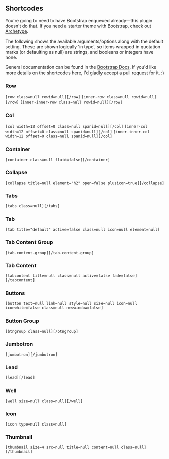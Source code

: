 ## Shortcodes

You're going to need to have Bootstrap enqueued already—this plugin doesn't do that. If you need a starter theme with Bootstrap, check out [Archetype](https://github.com/logoscreative/archetype).

The following shows the available arguments/options along with the default setting. These are shown logically 'in type', so items wrapped in quotation marks (or defaulting as null) are strings, and booleans or integers have none.

General documentation can be found in the [Bootstrap Docs](http://getbootstrap.com/). If you'd like more details on the shortcodes here, I'd gladly accept a pull request for it. :)

### Row ###

```[row class=null rowid=null][/row]```
```[inner-row class=null rowid=null][/row]```
```[inner-inner-row class=null rowid=null][/row]```

### Col ###

```[col width=12 offset=0 class=null spanid=null][/col]```
```[inner-col width=12 offset=0 class=null spanid=null][/col]```
```[inner-inner-col width=12 offset=0 class=null spanid=null][/col]```

### Container ###
```[container class=null fluid=false][/container]```

### Collapse ###

```[collapse title=null element="h2" open=false plusicon=true][/collapse]```

### Tabs ###

```[tabs class=null][/tabs]```

### Tab ###

```[tab title="default" active=false class=null icon=null element=null]```

### Tab Content Group ###

<code>[tab-content-group][/tab-content-group]</code>

### Tab Content ###

```[tabcontent title=null class=null active=false fade=false][/tabcontent]```

### Buttons ###

```[button text=null link=null style=null size=null icon=null iconwhite=false class=null newwindow=false]```

### Button Group ###

```[btngroup class=null][/btngroup]```

### Jumbotron ###

<code>[jumbotron][/jumbotron]</code>

### Lead ###

<code>[lead][/lead]</code>

### Well ###

```[well size=null class=null][/well]```

### Icon ###

```[icon type=null class=null]```

### Thumbnail ###

```[thumbnail size=4 src=null title=null content=null class=null][/thumbnail]```
